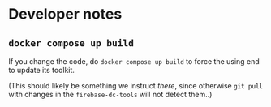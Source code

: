 # Developer notes

## `docker compose up build`

If you change the code, do `docker compose up build` to force the using end to update its toolkit.

(This should likely be something we instruct *there*, since otherwise `git pull` with changes in the `firebase-dc-tools` will not detect them..)
